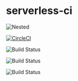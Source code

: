 # serverless-ci

![Nested](https://travis-ci.org/chamchisand/serverless-ci.svg?branch=travis)

[![CircleCI](https://circleci.com/gh/chamchisand/serverless-ci.svg?style=svg)](https://circleci.com/gh/chamchisand/serverless-ci)

![Build Status](https://codebuild.us-west-2.amazonaws.com/badges?uuid=eyJlbmNyeXB0ZWREYXRhIjoiK2lwQk5jSUtyTDExOXNGSThFS1ZYSTZNdnZmdDFIQWlBWmJVeW9DUjFSclpSMTBKVzJUK0ZNM0Y1L3VGRndGRjkwZTk4aXZuaVhkSTlYRCszNzVEeitBPSIsIml2UGFyYW1ldGVyU3BlYyI6InJqVHE2ZllVMFp3YVJCekQiLCJtYXRlcmlhbFNldFNlcmlhbCI6MX0%3D&branch=master)

![Build Status](https://codebuild.us-west-2.amazonaws.com/badges?uuid=eyJlbmNyeXB0ZWREYXRhIjoiQ0xBT2traUZES0F6Y0g1bWlUakRyMVJxQWpOSlM5elNGTDFGK3J1Z29FWGp6aFlOR2xBY09Rd1N3dEF0clpWcUZmRWNFdGlkL0ptM2QzWEUxanRiMSs4PSIsIml2UGFyYW1ldGVyU3BlYyI6IkNpQkRYc1hiSldhWlVnR0siLCJtYXRlcmlhbFNldFNlcmlhbCI6MX0%3D&branch=master)

![Build Status](https://codebuild.us-west-2.amazonaws.com/badges?uuid=eyJlbmNyeXB0ZWREYXRhIjoicFdUZmlpcUdpYlU4TTlmQnlEQ2Z3c1M3VS9FSVhZRXV0ZExxNSthZUlYcC9EWjdLUUdENWFlOVVGQUdmbUU3S0NEWkRaSHJjYmphTmx6SkF2cTFNZ2JFPSIsIml2UGFyYW1ldGVyU3BlYyI6Ii9zRXhLRFZjTEQzTUo5SHUiLCJtYXRlcmlhbFNldFNlcmlhbCI6MX0%3D&branch=master)
